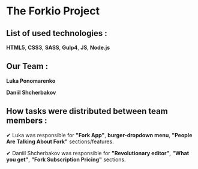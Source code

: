 # The Forkio Project
## List of used technologies :
**HTML5**, **CSS3**, **SASS**, **Gulp4**, **JS**, **Node.js**
## Our Team :
 **Luka Ponomarenko**

 **Daniil Shcherbakov**

## How tasks were distributed between team members :

  ✔ Luka was responsible for **"Fork App"**, **burger-dropdown menu**, **"People Are Talking About Fork"** sections/features.

  ✔ Daniil Shcherbakov was responsible for **"Revolutionary editor"**, **"What you get"**, **"Fork Subscription Pricing"** sections. 

